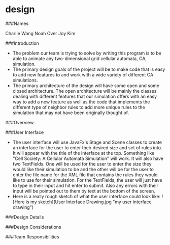 design
======

###Names

Charlie Wang
Noah Over
Joy Kim

###Introduction

* The problem our team is trying to solve by writing this program is to be able to animate any two-dimensional grid cellular automata, CA, simulation.
* The primary design goals of the project will be to make code that is easy to add new features to and work with a wide variety of different CA simulations. 
* The primary architecture of the design will have some open and some closed architecture. The open architecture will be mainly the classes dealing with different features that our simulation offers with an easy way to add a new feature as well as the code that implements the different type of neighbor rules to add more unique rules to the simulation that may not have been originally thought of.

###Overview



###User Interface

* The user interface will use JavaFx's Stage and Scene classes to create an interface for the user to enter their desired size and set of rules into. It will appear with the title of the interface at the top. Something like "Cell Society: A Cellular Automata Simulation" will work. It will also have two TextFields. One will be used for the user to enter the size they would like their simulation to be and the other will be for the user to enter the file name for the XML file that contains the rules they would like to use for their simulation. For the TextFields, the user will just have to type in their input and hit enter to submit. Also any errors with their input will be pointed out to them by text at the bottom of the screen.
* Here is a really rough sketch of what the user interface could look like:
![Here is my sketch](User Interface Drawing.jpg "my user interface drawing")


###Design Details



###Design Considerations



###Team Responsibilities



